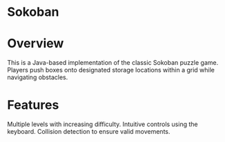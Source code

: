 # Sokoban

# Overview
This is a Java-based implementation of the classic Sokoban puzzle game. Players push boxes onto designated storage locations within a grid while navigating obstacles.

# Features
Multiple levels with increasing difficulty. 
Intuitive controls using the keyboard. 
Collision detection to ensure valid movements. 
